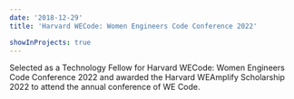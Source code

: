 ```yaml
---
date: '2018-12-29'
title: 'Harvard WECode: Women Engineers Code Conference 2022'

showInProjects: true
---
```


Selected as a Technology Fellow for Harvard WECode: Women Engineers Code Conference 2022 and awarded
the Harvard WEAmplify Scholarship 2022 to attend the annual conference of WE Code.
